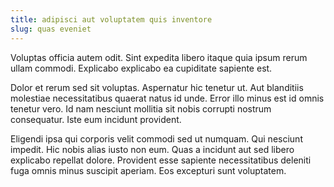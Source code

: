 ```yaml
---
title: adipisci aut voluptatem quis inventore
slug: quas eveniet
---
```


Voluptas officia autem odit. Sint expedita libero itaque quia ipsum rerum ullam commodi. Explicabo explicabo ea cupiditate sapiente est.

Dolor et rerum sed sit voluptas. Aspernatur hic tenetur ut. Aut blanditiis molestiae necessitatibus quaerat natus id unde. Error illo minus est id omnis tenetur vero. Id nam nesciunt mollitia sit nobis corrupti nostrum consequatur. Iste eum incidunt provident.

Eligendi ipsa qui corporis velit commodi sed ut numquam. Qui nesciunt impedit. Hic nobis alias iusto non eum. Quas a incidunt aut sed libero explicabo repellat dolore. Provident esse sapiente necessitatibus deleniti fuga omnis minus suscipit aperiam. Eos excepturi sunt voluptatem.
